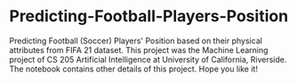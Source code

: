 # Predicting-Football-Players-Position
Predicting Football (Soccer) Players' Position based on their physical attributes from FIFA 21 dataset. This project was the Machine Learning project of CS 205 Artificial Intelligence at University of California, Riverside. The notebook contains other details of this project. Hope you like it! 
